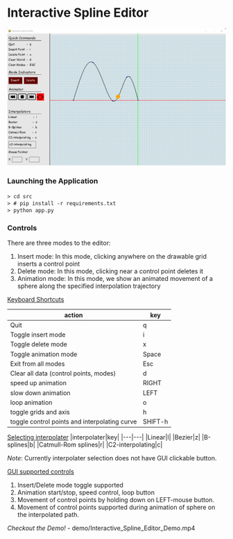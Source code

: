 # Interactive Spline Editor

![Application Layout](demo/app-layout.png?raw=true "Application Layout")


### Launching the Application
```
> cd src
> # pip install -r requirements.txt
> python app.py
```

### Controls

There are three modes to the editor:
1. Insert mode: In this mode, clicking anywhere on the drawable grid inserts a control point
2. Delete mode: In this mode, clicking near a control point deletes it
3. Animation mode: In this mode, we show an animated movement of a sphere along the specified interpolation trajectory

<ins>Keyboard Shortcuts</ins>

|action|key|
|---|---|
|Quit| q|
|Toggle insert mode| i|
|Toggle delete mode| x|
|Toggle animation mode| Space|
|Exit from all modes| Esc|
|Clear all data (control points, modes) | d|
|speed up animation| RIGHT|
|slow down animation| LEFT|
|loop animation| o|
|toggle grids and axis| h|
|toggle control points and interpolating curve | SHIFT-h|

<ins>Selecting interpolater</ins>
|interpolater|key|
|---|---|
|Linear|l|
|Bezier|z|
|B-splines|b|
|Catmull-Rom splines|r|
|C2-interpolating|c|

_Note_: Currently interpolater selection does not have GUI clickable button.

<ins>GUI supported controls</ins>
1. Insert/Delete mode toggle supported
2. Animation start/stop, speed control, loop button
3. Movement of control points by holding down on LEFT-mouse button.
4. Movement of control points supported during animation of sphere on the interpolated path.


*Checkout the Demo!* - demo/Interactive_Spline_Editor_Demo.mp4